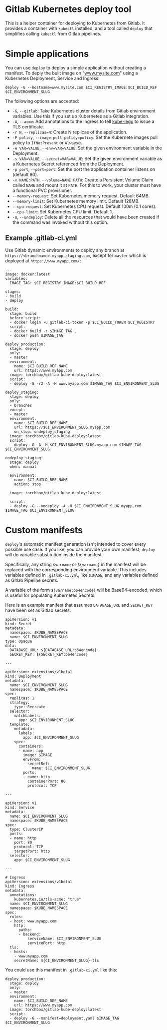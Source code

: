 Gitlab Kubernetes deploy tool
=============================

This is a helper container for deploying to Kubernetes from Gitlab.  It provides
a container with `kubectl` installed, and a tool called `deploy` that simplifies
calling `kubectl` from Gitlab pipelines.

Simple applications
===================

You can use `deploy` to deploy a simple application without creating a manifest.
To deply the built image on "www.mysite.com" using a Kubernetes Deployment,
Service and Ingress:

```
deploy -G --hostname=www.mysite.com $CI_REGISTRY_IMAGE:$CI_BUILD_REF $CI_ENVIRONMENT_SLUG
```

The following options are accepted:

* `-G`, `--gitlab`: Take Kubernetes cluster details from Gitlab environment
 variables.  Use this if you set up Kubernetes as a Gitlab integration.
* `-A`, `--acme`: Add annotations to the Ingress to tell 
  [kube-lego](https://github.com/jetstack/kube-lego) to issue a TLS certificate.
* `-r N`, `--replicas=N`: Create N replicas of the application.
* `-P policy`, `--image-pull-policy=policy`: Set the Kubernete images pull 
  policy to `IfNotPresent` or `Always`e.
* `-e VAR=VALUE`, `--env=VAR=VALUE`: Set the given environment variable in the
  Deployment.
* `-s VAR=VALUE`, `--secret=VAR=VALUE`: Set the given environment variable as a
  Kubernetes Secret referenced from the Deployment.
* `-p port`, `--port=port`: Set the port the application container listens on
  (default 80).
* `-v NAME:PATH`, `--volume=NAME:PATH`: Create a Persistent Volume Claim called
  `NAME` and mount it at `PATH`.  For this to work, your cluster must have a
  functional PVC provisioner.
* `--memory-request`: Set Kubernetes memory request.  Default 64MB.
* `--memory-limit`: Set Kubernetes memory limit.  Default 128MB.
* `--cpu-request`: Set Kubernetes CPU request.  Default 100m (0.1 cores).
* `--cpu-limit`: Set Kubernetes CPU limit.  Default 1.
* `-U`, `--undeploy`: Delete all the resources that would have been created if
  the command was invoked without this option.

Example .gitlab-ci.yml
----------------------

Use Gitlab dynamic environments to deploy any branch at
`https://<branchname>.myapp-staging.com`, except for `master` which is
deployed at `https://www.myapp.com/`:

```
---
image: docker:latest
variables:
  IMAGE_TAG: $CI_REGISTRY_IMAGE:$CI_BUILD_REF

stages:
- build
- deploy

build:
  stage: build
  before_script:
  - docker login -u gitlab-ci-token -p $CI_BUILD_TOKEN $CI_REGISTRY
  script:
  - docker build -t $IMAGE_TAG .
  - docker push $IMAGE_TAG

deploy_production:
  stage: deploy
  only:
  - master
  environment:
    name: $CI_BUILD_REF_NAME
    url: https://www.myapp.com
  image: torchbox/gitlab-kube-deploy:latest
  script: 
  - deploy -G -r2 -A -H www.myapp.com $IMAGE_TAG $CI_ENVIRONMENT_SLUG

deploy_staging:
  stage: deploy
  only:
  - branches
  except:
  - master
  environment:
    name: $CI_BUILD_REF_NAME
    url: https://$CI_ENVIRONMENT_SLUG.myapp.com
    on_stop: undeploy_staging
  image: torchbox/gitlab-kube-deploy:latest
  script: 
  - deploy -G -A -H $CI_ENVIRONMENT_SLUG.myapp.com $IMAGE_TAG $CI_ENVIRONMENT_SLUG

undeploy_staging:
  stage: deploy
  when: manual

  environment:
    name: $CI_BUILD_REF_NAME
    action: stop

  image: torchbox/gitlab-kube-deploy:latest

  script: 
  - deploy -G --undeploy -A -H $CI_ENVIRONMENT_SLUG.myapp.com $IMAGE_TAG $CI_ENVIRONMENT_SLUG
```

Custom manifests
================

`deploy`'s automatic manifest generation isn't intended to cover every possible
use case.  If you like, you can provide your own manifest; `deploy` will do
variable substitution inside the manifest.

Specifically, any string `$varname` or `${varname}` in the manifest will be
replaced with the corresponding environment variable.  This includes variables
defined in `.gitlab-ci.yml`, like `$IMAGE`, and any variables defined as Gitlab
Pipeline secrets.

A variable of the form `${varname:b64encode}` will be Base64-encoded, which is
useful for populating Kubernetes Secrets.

Here is an example manifest that assumes `DATABASE_URL` and `SECRET_KEY` have
been set as Gitlab secrets:

```
apiVersion: v1
kind: Secret
metadata:
  namespace: $KUBE_NAMESPACE
  name: $CI_ENVIRONMENT_SLUG
type: Opaque
data:
  DATABASE_URL: ${DATABASE_URL:b64encode}
  SECRET_KEY: ${SECRET_KEY:b64encode}

---

apiVersion: extensions/v1beta1
kind: Deployment
metadata:
  name: $CI_ENVIRONMENT_SLUG
  namespace: $KUBE_NAMESPACE
spec:
  replicas: 1
  strategy:
    type: Recreate
  selector:
    matchLabels:
      app: $CI_ENVIRONMENT_SLUG
  template:
    metadata:
      labels:
        app: $CI_ENVIRONMENT_SLUG
    spec:
      containers:
      - name: app
        image: $IMAGE
        envFrom:
        - secretRef:
            name: $CI_ENVIRONMENT_SLUG
        ports:
        - name: http
          containerPort: 80
          protocol: TCP

---

apiVersion: v1
kind: Service
metadata:
  name: $CI_ENVIRONMENT_SLUG
  namespace: $KUBE_NAMESPACE
spec:
  type: ClusterIP
  ports:
  - name: http
    port: 80
    protocol: TCP
    targetPort: http
  selector:
    app: $CI_ENVIRONMENT_SLUG

---

# Ingress
apiVersion: extensions/v1beta1
kind: Ingress
metadata:
  annotations:
    kubernetes.io/tls-acme: "true"
  name: $CI_ENVIRONMENT_SLUG
  namespace: $KUBE_NAMESPACE
spec:
  rules:
  - host: www.myapp.com
    http:
      paths:
      - backend:
          serviceName: $CI_ENVIRONMENT_SLUG
          servicePort: http
  tls:
  - hosts:
    - www.myapp.com
    secretName: ${CI_ENVIRONMENT_SLUG}-tls
```

You could use this manifest in `.gitlab-ci.yml` like this:

```
deploy_production:
  stage: deploy
  only:
  - master
  environment:
    name: $CI_BUILD_REF_NAME
    url: https://www.myapp.com
  image: torchbox/gitlab-kube-deploy:latest
  script: 
  - deploy -G --manifest=deployment.yaml $IMAGE_TAG $CI_ENVIRONMENT_SLUG
```
